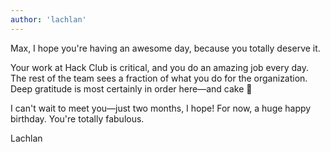 ```yaml
---
author: 'lachlan'
---
```


Max, I hope you're having an awesome day, because you totally deserve it. 

Your work at Hack Club is critical, and you do an amazing job every day. The
rest of the team sees a fraction of what you do for the organization. Deep
gratitude is most certainly in order here—and cake 🍰

I can't wait to meet you—just two months, I hope! For now, a huge happy
birthday. You're totally fabulous.

Lachlan
